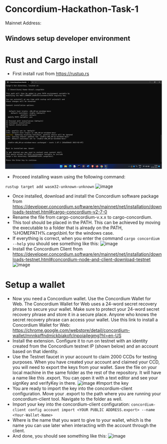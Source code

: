 # Concordium-Hackathon-Task-1


Mainnet Address: 

## Windows setup developer environment

# Rust and Cargo install

- First install rust from https://rustup.rs

![image](Screenshot%20(43).png)

- Proceed installing wasm using the following command:

```rustup target add wasm32-unknown-unknown```
![image](Screenshot%20(56).png)
- Once installed, download and install the Concordium software package from https://developer.concordium.software/en/mainnet/net/installation/downloads-testnet.html#cargo-concordium-v2-7-0
- Rename the file from cargo-concordium-v.x.x to cargo-concordium.
- This tool should be placed in the PATH. This can be achieved by moving the executable to a folder that is already on the PATH, %HOMEPATH%\.cargo\bin\ for the windows case.
- If everything is correct, when you enter the command ```cargo concordium --help``` you should see something like this:
![image](Screenshot%20(60).png)
- Install the Concordium Client from https://developer.concordium.software/en/mainnet/net/installation/downloads-testnet.html#concordium-node-and-client-download-testnet
![image](Screenshot%20(65).png)

# Setup a wallet
- Now you need a Concordium wallet. Use the Concordium Wallet for Web. The Concordium Wallet for Web uses a 24-word secret recovery phrase to secure your wallet. Make sure to protect your 24-word secret recovery phrase and store it in a secure place. Anyone who knows the secret recovery phrase can access your wallet.
Use this link to install a Concordium Wallet for Web: https://chrome.google.com/webstore/detail/concordium-wallet/mnnkpffndmickbiakofclnpoiajlegmg?hl=en-US
- Install the extension. Configure it to run on testnet with an identity created from the Concordium testnet IP (shown below) and an account based on that identity.
- Use the Testnet faucet in your account to claim 2000 CCDs for testing purposes.
When you have created your account and claimed your CCD, you will need to export the keys from your wallet. Save the file on your local machine in the same folder as the rest of the repository. It will have a name like this  <YOUR PUBLIC ADDRESS>.export. You can open it with a text editor and see your signKey and verifyKey in there. 
![image](Screenshot_20230224_235930.png)
#Import the key
- You are ready to import the key into the concordium-client configuration. Move your <YOUR PUBLIC ADDRESS>.export to the path where you are running your concordium-client tool. Navigate to the folder as well.
- Import your key into the concordium-client configuration:
```concordium-client config account import <YOUR PUBLIC ADDRESS.export> --name <Your-Wallet-Name>```
- Where <Your-Wallet-Name> is the name that you want to give to your wallet, which is the name you can use later when interacting with the account through the client.
- And done, you should see something like this:
![image](Screenshot%20(64).png)
